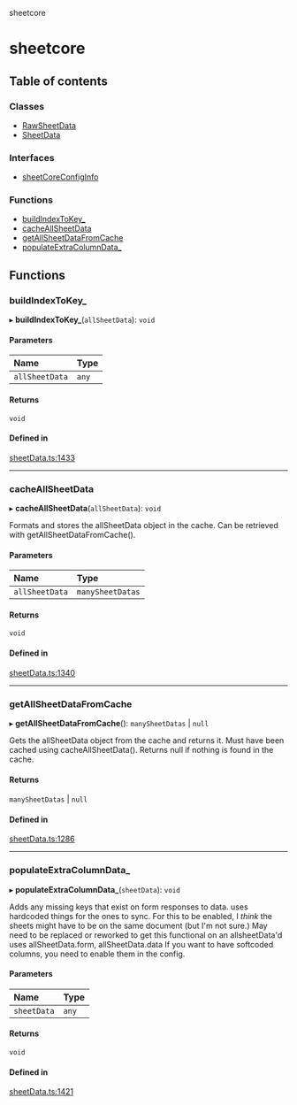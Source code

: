 sheetcore

# sheetcore

## Table of contents

### Classes

- [RawSheetData](classes/RawSheetData.md)
- [SheetData](classes/SheetData.md)

### Interfaces

- [sheetCoreConfigInfo](interfaces/sheetCoreConfigInfo.md)

### Functions

- [buildIndexToKey\_](README.md#buildindextokey_)
- [cacheAllSheetData](README.md#cacheallsheetdata)
- [getAllSheetDataFromCache](README.md#getallsheetdatafromcache)
- [populateExtraColumnData\_](README.md#populateextracolumndata_)

## Functions

### buildIndexToKey\_

▸ **buildIndexToKey_**(`allSheetData`): `void`

#### Parameters

| Name | Type |
| :------ | :------ |
| `allSheetData` | `any` |

#### Returns

`void`

#### Defined in

[sheetData.ts:1433](https://github.com/texas-mcallen-mission/sheetCore/blob/65f7795/sheetData.ts#L1433)

___

### cacheAllSheetData

▸ **cacheAllSheetData**(`allSheetData`): `void`

Formats and stores the allSheetData object in the cache. Can be retrieved with getAllSheetDataFromCache().

#### Parameters

| Name | Type |
| :------ | :------ |
| `allSheetData` | `manySheetDatas` |

#### Returns

`void`

#### Defined in

[sheetData.ts:1340](https://github.com/texas-mcallen-mission/sheetCore/blob/65f7795/sheetData.ts#L1340)

___

### getAllSheetDataFromCache

▸ **getAllSheetDataFromCache**(): `manySheetDatas` \| ``null``

Gets the allSheetData object from the cache and returns it. Must have been cached using cacheAllSheetData(). Returns null if nothing is found in the cache.

#### Returns

`manySheetDatas` \| ``null``

#### Defined in

[sheetData.ts:1286](https://github.com/texas-mcallen-mission/sheetCore/blob/65f7795/sheetData.ts#L1286)

___

### populateExtraColumnData\_

▸ **populateExtraColumnData_**(`sheetData`): `void`

Adds any missing keys that exist on form responses to data.
uses hardcoded things for the ones to sync.
For this to be enabled, I *think* the sheets might have to be on the same document (but I'm not sure.)
May need to be replaced or reworked to get this functional on an allsheetData'd
uses allSheetData.form, allSheetData.data
If you want to have softcoded columns, you need to enable them in the config.

#### Parameters

| Name | Type |
| :------ | :------ |
| `sheetData` | `any` |

#### Returns

`void`

#### Defined in

[sheetData.ts:1421](https://github.com/texas-mcallen-mission/sheetCore/blob/65f7795/sheetData.ts#L1421)
